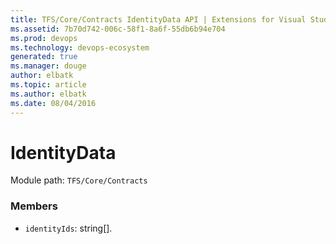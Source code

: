 ```yaml
---
title: TFS/Core/Contracts IdentityData API | Extensions for Visual Studio Team Services
ms.assetid: 7b70d742-006c-58f1-8a6f-55db6b94e704
ms.prod: devops
ms.technology: devops-ecosystem
generated: true
ms.manager: douge
author: elbatk
ms.topic: article
ms.author: elbatk
ms.date: 08/04/2016
---
```


# IdentityData

Module path: `TFS/Core/Contracts`


### Members

* `identityIds`: string[]. 

